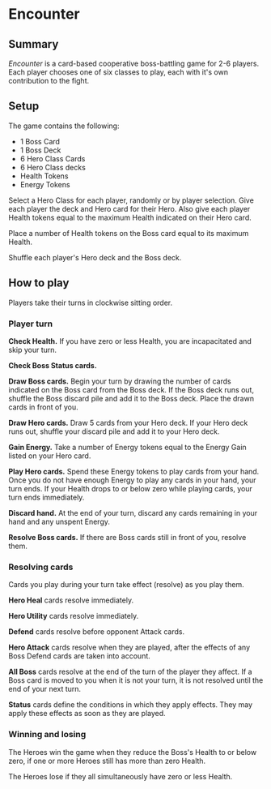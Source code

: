 # Encounter

## Summary
*Encounter* is a card-based cooperative boss-battling game for 2-6 players. Each player chooses one of six classes to play, each with it's own contribution to the fight.

## Setup
The game contains the following:
 * 1 Boss Card
 * 1 Boss Deck
 * 6 Hero Class Cards
 * 6 Hero Class decks
 * Health Tokens
 * Energy Tokens

 Select a Hero Class for each player, randomly or by player selection. Give each player the deck and Hero card for their Hero. Also give each player Health tokens equal to the maximum Health indicated on their Hero card.

 Place a number of Health tokens on the Boss card equal to its maximum Health.

 Shuffle each player's Hero deck and the Boss deck.

## How to play
Players take their turns in clockwise sitting order.

### Player turn
**Check Health.** If you have zero or less Health, you are incapacitated and skip your turn.

**Check Boss Status cards.** 

**Draw Boss cards.** Begin your turn by drawing the number of cards indicated on the Boss card from the Boss deck. If the Boss deck runs out, shuffle the Boss discard pile and add it to the Boss deck. Place the drawn cards in front of you.

**Draw Hero cards.** Draw 5 cards from your Hero deck. If your Hero deck runs out, shuffle your discard pile and add it to your Hero deck.

**Gain Energy.** Take a number of Energy tokens equal to the Energy Gain listed on your Hero card.

**Play Hero cards.** Spend these Energy tokens to play cards from your hand. Once you do not have enough Energy to play any cards in your hand, your turn ends. If your Health drops to or below zero while playing cards, your turn ends immediately.

**Discard hand.** At the end of your turn, discard any cards remaining in your hand and any unspent Energy. 

**Resolve Boss cards.** If there are Boss cards still in front of you, resolve them.

### Resolving cards
Cards you play during your turn take effect (resolve) as you play them.

**Hero Heal** cards resolve immediately.

**Hero Utility** cards resolve immediately.

**Defend** cards resolve before opponent Attack cards.

**Hero Attack** cards resolve when they are played, after the effects of any Boss Defend cards are taken into account.

**All Boss** cards resolve at the end of the turn of the player they affect. If a Boss card is moved to you when it is not your turn, it is not resolved until the end of your next turn.

**Status** cards define the conditions in which they apply effects. They may apply these effects as soon as they are played.

### Winning and losing
The Heroes win the game when they reduce the Boss's Health to or below zero, if one or more Heroes still has more than zero Health.

The Heroes lose if they all simultaneously have zero or less Health.